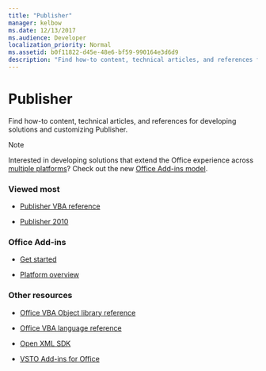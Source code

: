 ```yaml
---
title: "Publisher"
manager: kelbow
ms.date: 12/13/2017
ms.audience: Developer
localization_priority: Normal
ms.assetid: b0f11822-d45e-48e6-bf59-990164e3d6d9
description: "Find how-to content, technical articles, and references for developing solutions and customizing Publisher."
---
```


# Publisher

Find how-to content, technical articles, and references for developing solutions and customizing Publisher.

> [!NOTE]
> Interested in developing solutions that extend the Office experience across [multiple platforms](https://docs.microsoft.com/office/dev/add-ins/overview/office-add-in-availability)? Check out the new [Office Add-ins model](https://docs.microsoft.com/office/dev/add-ins/overview/office-add-ins). 

### Viewed most

- [Publisher VBA reference](https://msdn.microsoft.com/VBA/VBA-Publisher)

- [Publisher 2010](https://msdn.microsoft.com/library/office/ff604963(v=office.14).aspx)


### Office Add-ins 

- [Get started](https://docs.microsoft.com/office/dev/add-ins/)

- [Platform overview](https://docs.microsoft.com/office/dev/add-ins/overview/office-add-ins)


### Other resources

- [Office VBA Object library reference](https://msdn.microsoft.com/VBA/Office-Shared-VBA/articles/office-vba-object-library-reference)

- [Office VBA language reference](https://msdn.microsoft.com/VBA/VBA-Language-Reference) 

- [Open XML SDK](https://msdn.microsoft.com/library/bb448854.aspx)

- [VSTO Add-ins for Office](https://msdn.microsoft.com/library/jj620922.aspx)